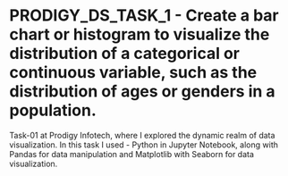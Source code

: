 # PRODIGY_DS_TASK_1 - Create a bar chart or histogram to visualize the distribution of a categorical or continuous variable, such as the distribution of ages or genders in a population.
Task-01 at Prodigy Infotech, where I explored the dynamic realm of data visualization.
In this task I used - Python in Jupyter Notebook, along with Pandas for data manipulation and Matplotlib with Seaborn for data visualization.
